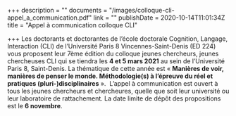 +++
description = ""
documents = "/images/colloque-cli-appel_a_communication.pdf"
link = ""
publishDate = 2020-10-14T11:01:34Z
title = "Appel à communication colloque CLI"

+++
Les doctorants et doctorantes de l’école doctorale Cognition, Langage, Interaction (CLI) de l’Université Paris 8 Vincennes-Saint-Denis (ED 224) vous proposent leur 7ème édition du colloque jeunes chercheurs, jeunes chercheuses CLI qui se tiendra les **4 et 5 mars 2021** au sein de l’Université Paris 8, Saint-Denis. La thématique de cette année est « **Manières de voir, manières de penser le monde. Méthodologie(s) à l’épreuve du réel et pratiques (pluri-)disciplinaires** ».  L’appel à communication est ouvert à tous les jeunes chercheurs et chercheures, quelle que soit leur université ou leur laboratoire de rattachement. La date limite de dépôt des propositions est le **6 novembre**.
